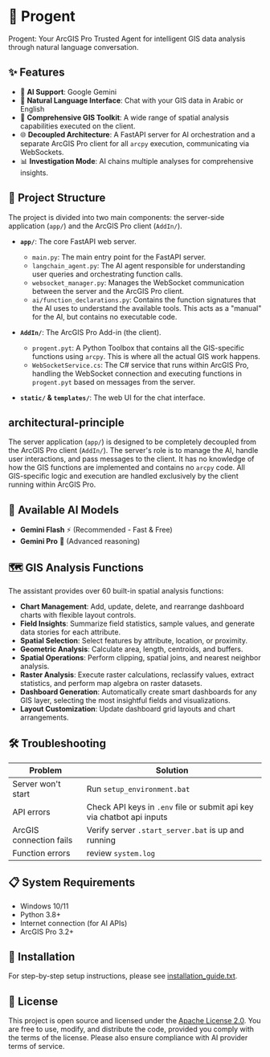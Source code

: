 # 🤖 Progent

Progent: Your ArcGIS Pro Trusted Agent for intelligent GIS data analysis through natural language conversation.

## ✨ Features

- 🧠 **AI Support**: Google Gemini
- 💬 **Natural Language Interface**: Chat with your GIS data in Arabic or English
- 🔧 **Comprehensive GIS Toolkit**: A wide range of spatial analysis capabilities executed on the client.
- 🌐 **Decoupled Architecture**: A FastAPI server for AI orchestration and a separate ArcGIS Pro client for all `arcpy` execution, communicating via WebSockets.
- 📊 **Investigation Mode**: AI chains multiple analyses for comprehensive insights.

## 📁 Project Structure

The project is divided into two main components: the server-side application (`app/`) and the ArcGIS Pro client (`AddIn/`).

- **`app/`**: The core FastAPI web server.
  - `main.py`: The main entry point for the FastAPI server.
  - `langchain_agent.py`: The AI agent responsible for understanding user queries and orchestrating function calls.
  - `websocket_manager.py`: Manages the WebSocket communication between the server and the ArcGIS Pro client.
  - `ai/function_declarations.py`: Contains the function signatures that the AI uses to understand the available tools. This acts as a "manual" for the AI, but contains no executable code.

- **`AddIn/`**: The ArcGIS Pro Add-in (the client).
  - `progent.pyt`: A Python Toolbox that contains all the GIS-specific functions using `arcpy`. This is where all the actual GIS work happens.
  - `WebSocketService.cs`: The C# service that runs within ArcGIS Pro, handling the WebSocket connection and executing functions in `progent.pyt` based on messages from the server.

- **`static/` & `templates/`**: The web UI for the chat interface.

##  architectural-principle

The server application (`app/`) is designed to be completely decoupled from the ArcGIS Pro client (`AddIn/`). The server's role is to manage the AI, handle user interactions, and pass messages to the client. It has no knowledge of how the GIS functions are implemented and contains no `arcpy` code. All GIS-specific logic and execution are handled exclusively by the client running within ArcGIS Pro.

## 🔧 Available AI Models

- **Gemini Flash** ⚡ (Recommended - Fast & Free)
- **Gemini Pro** 🧠 (Advanced reasoning)

## 🗺️ GIS Analysis Functions

The assistant provides over 60 built-in spatial analysis functions:

- **Chart Management**: Add, update, delete, and rearrange dashboard charts with flexible layout controls.
- **Field Insights**: Summarize field statistics, sample values, and generate data stories for each attribute.
- **Spatial Selection**: Select features by attribute, location, or proximity.
- **Geometric Analysis**: Calculate area, length, centroids, and buffers.
- **Spatial Operations**: Perform clipping, spatial joins, and nearest neighbor analysis.
- **Raster Analysis**: Execute raster calculations, reclassify values, extract statistics, and perform map algebra on raster datasets.
- **Dashboard Generation**: Automatically create smart dashboards for any GIS layer, selecting the most insightful fields and visualizations.
- **Layout Customization**: Update dashboard grid layouts and chart arrangements.

## 🛠️ Troubleshooting

| Problem | Solution |
|---------|----------|
| Server won't start | Run `setup_environment.bat` |
| API errors | Check API keys in `.env` file or submit api key via chatbot api inputs |
| ArcGIS connection fails | Verify server `.start_server.bat` is up and running |
| Function errors | review `system.log` |

## 📋 System Requirements

- Windows 10/11
- Python 3.8+
- Internet connection (for AI APIs)
- ArcGIS Pro 3.2+

## 🚀 Installation

For step-by-step setup instructions, please see [installation_guide.txt](./installation_guide.txt).

## 📜 License
This project is open source and licensed under the [Apache License 2.0](https://www.apache.org/licenses/LICENSE-2.0). You are free to use, modify, and distribute the code, provided you comply with the terms of the license. Please also ensure compliance with AI provider terms of service.
